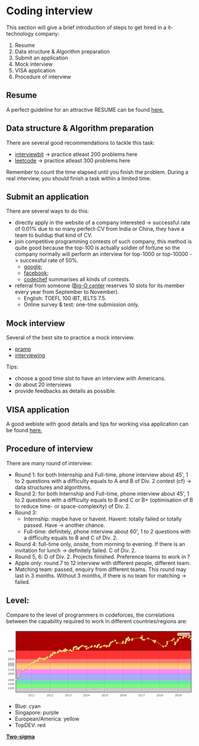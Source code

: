# Coding interview
This section will give a brief introduction of steps to get hired in a it-technology company:

1. Resume 
2. Data structure & Algorithm preparation
3. Submit an application
4. Mock interview
5. VISA application
6. Procedure of interview


## Resume
A perfect guideline for an attractive RESUME can be found [here.](https://www.careercup.com/resume/)


## Data structure & Algorithm preparation
There are several good recommendations to tackle this task:

* [interviewbit](https://www.interviewbit.com/practice/) -&gt; practice atleast 200 problems here
* [leetcode](https://leetcode.com/problemset) -&gt; practice atleast 300 problems here

Remember to count the time elapsed until you finish the problem. During a real interview, you should finish a task within a limited time.


## Submit an application
There are several ways to do this:

* directly apply in the website of a company interested -&gt; successful rate of 0.01% due to so many perfect-CV from India or China, they have a team to buildup that kind of CV.
* join competitive programming contests of such company, this method is quite good because the top-100 is actually soldier of fortune so the company normally will perform an interview for top-1000 or top-10000 -&gt; successful rate of 50%.
  * [google](https://codingcompetitions.withgoogle.com/codejam);
  * [facebook](https://www.facebook.com/hackercup/contest);
  * [codechef](https://www.codechef.com/) summarises all kinds of contests.
* referral from someone \([Big-O center](http://bigocoding.com/) reserves 10 slots for its member every year from September to November\).
  * English: TOEFL 100 iBT, IELTS 7.5.
  * Online survey & test: one-tme submission only. 


## Mock interview
Several of the best site to practice a mock interview.

* [pramp](https://www.pramp.com/)
* [interviewing](https://interviewing.io/) 

Tips:

* choose a good time slot to have an interview with Americans.
* do about 20 interviews 
* provide feedbacks as details as possible.


## VISA application
A good webiste with good details and tips for working visa application can be found [here.](https://www.myvisajobs.com/)


## Procedure of interview
There are many round of interview:

* Round 1: for both Internship and Full-time, phone interview about 45', 1 to 2 questions with a difficulty equals to A and B of Div. 2 contest \(cf\) -&gt; data structures and algorithms.
* Round 2: for both Internship and Full-time, phone interview about 45', 1 to 2 questions with a difficulty equals to B and C or B+ \(optimisation of B to reduce time- or space-complexity\) of Div. 2.
* Round 3: 
  * Internship: maybe have or havent. Havent: totally failed or totally passed. Have -&gt; another chance.
  * Full-time: definitely, phone interview about 60', 1 to 2 questions with a difficulty equals to B and C of Div. 2.
* Round 4: full-time only, onsite, from morning to evening. If there is an invitation for lunch -&gt; definitely failed. C of Div. 2.
* Round 5, 6: D of Div. 2. Projects finished. Preference teams to work in ?
* Apple only: round 7 to 12 interview with different people, different team. 
* Matching team: passed, enquiry from different teams. This round may last in 3 months. Without 3 months, if there is no team for matching -&gt; failed.


## Level:
Compare to the level of programmers in codeforces, the correlations between the capability required to work in different countries/regions are:

![Coding level in Codeforces](.gitbook/assets/level.png)

* Blue: cyan
* Singapore: purple
* European/America: yellow
* TopDEV: red

[**Two-sigma**](https://www.twosigma.com/)

